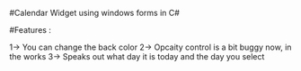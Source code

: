 #Calendar Widget using windows forms in C#

#Features :

1-> You can change the back color
2-> Opcaity control is a bit buggy now, in the works
3-> Speaks out what day it is today and the day you select
